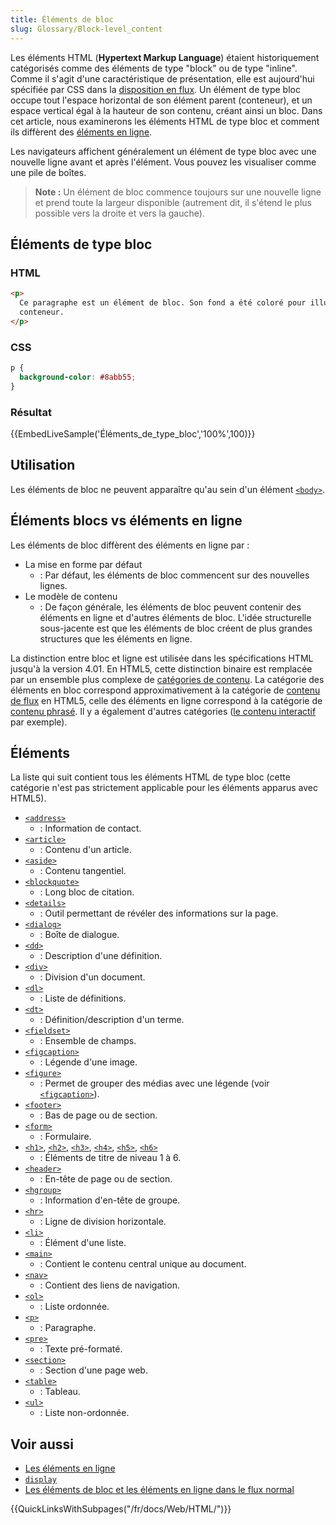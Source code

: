 ```yaml
---
title: Éléments de bloc
slug: Glossary/Block-level_content
---
```


Les éléments HTML (**Hypertext Markup Language**) étaient historiquement catégorisés comme des éléments de type "block" ou de type "inline". Comme il s'agit d'une caractéristique de présentation, elle est aujourd'hui spécifiée par CSS dans la [disposition en flux](/fr/docs/Web/CSS/CSS_Flow_Layout). Un élément de type bloc occupe tout l'espace horizontal de son élément parent (conteneur), et un espace vertical égal à la hauteur de son contenu, créant ainsi un bloc. Dans cet article, nous examinerons les éléments HTML de type bloc et comment ils diffèrent des [éléments en ligne](/fr/docs/Web/HTML/Inline_elements).

Les navigateurs affichent généralement un élément de type bloc avec une nouvelle ligne avant et après l'élément. Vous pouvez les visualiser comme une pile de boîtes.

> **Note :** Un élément de bloc commence toujours sur une nouvelle ligne et prend toute la largeur disponible (autrement dit, il s'étend le plus possible vers la droite et vers la gauche).

## Éléments de type bloc

### HTML

```html
<p>
  Ce paragraphe est un élément de bloc. Son fond a été coloré pour illustrer son
  conteneur.
</p>
```

### CSS

```css
p {
  background-color: #8abb55;
}
```

### Résultat

{{EmbedLiveSample('Éléments_de_type_bloc','100%',100)}}

## Utilisation

Les éléments de bloc ne peuvent apparaître qu'au sein d'un élément [`<body>`](/fr/docs/Web/HTML/Element/body).

## Éléments blocs vs éléments en ligne

Les éléments de bloc diffèrent des éléments en ligne par :

- La mise en forme par défaut
  - : Par défaut, les éléments de bloc commencent sur des nouvelles lignes.
- Le modèle de contenu
  - : De façon générale, les éléments de bloc peuvent contenir des éléments en ligne et d'autres éléments de bloc. L'idée structurelle sous-jacente est que les éléments de bloc créent de plus grandes structures que les éléments en ligne.

La distinction entre bloc et ligne est utilisée dans les spécifications HTML jusqu'à la version 4.01. En HTML5, cette distinction binaire est remplacée par un ensemble plus complexe de [catégories de contenu](/fr/docs/Web/Guide/HTML/Content_categories). La catégorie des éléments en bloc correspond approximativement à la catégorie de [contenu de flux](/fr/docs/Web/Guide/HTML/Content_categories#phrasing_content) en HTML5, celle des éléments en ligne correspond à la catégorie de [contenu phrasé](/fr/docs/Web/Guide/HTML/Content_categories#flow_content). Il y a également d'autres catégories ([le contenu interactif](/fr/docs/Web/Guide/HTML/Content_categories#interactive_content) par exemple).

## Éléments

La liste qui suit contient tous les éléments HTML de type bloc (cette catégorie n'est pas strictement applicable pour les éléments apparus avec HTML5).

- [`<address>`](/fr/docs/Web/HTML/Element/address)
  - : Information de contact.
- [`<article>`](/fr/docs/Web/HTML/Element/article)
  - : Contenu d'un article.
- [`<aside>`](/fr/docs/Web/HTML/Element/aside)
  - : Contenu tangentiel.
- [`<blockquote>`](/fr/docs/Web/HTML/Element/blockquote)
  - : Long bloc de citation.
- [`<details>`](/fr/docs/Web/HTML/Element/details)
  - : Outil permettant de révéler des informations sur la page.
- [`<dialog>`](/fr/docs/Web/HTML/Element/dialog)
  - : Boîte de dialogue.
- [`<dd>`](/fr/docs/Web/HTML/Element/dd)
  - : Description d'une définition.
- [`<div>`](/fr/docs/Web/HTML/Element/div)
  - : Division d'un document.
- [`<dl>`](/fr/docs/Web/HTML/Element/dl)
  - : Liste de définitions.
- [`<dt>`](/fr/docs/Web/HTML/Element/dt)
  - : Définition/description d'un terme.
- [`<fieldset>`](/fr/docs/Web/HTML/Element/Fieldset)
  - : Ensemble de champs.
- [`<figcaption>`](/fr/docs/Web/HTML/Element/figcaption)
  - : Légende d'une image.
- [`<figure>`](/fr/docs/Web/HTML/Element/figure)
  - : Permet de grouper des médias avec une légende (voir [`<figcaption>`](/fr/docs/Web/HTML/Element/figcaption)).
- [`<footer>`](/fr/docs/Web/HTML/Element/footer)
  - : Bas de page ou de section.
- [`<form>`](/fr/docs/Web/HTML/Element/Form)
  - : Formulaire.
- [`<h1>`](/fr/docs/Web/HTML/Element/Heading_Elements), [`<h2>`](/fr/docs/Web/HTML/Element/Heading_Elements), [`<h3>`](/fr/docs/Web/HTML/Element/Heading_Elements), [`<h4>`](/fr/docs/Web/HTML/Element/Heading_Elements), [`<h5>`](/fr/docs/Web/HTML/Element/Heading_Elements), [`<h6>`](/fr/docs/Web/HTML/Element/Heading_Elements)
  - : Éléments de titre de niveau 1 à 6.
- [`<header>`](/fr/docs/Web/HTML/Element/header)
  - : En-tête de page ou de section.
- [`<hgroup>`](/fr/docs/Web/HTML/Element/hgroup)
  - : Information d'en-tête de groupe.
- [`<hr>`](/fr/docs/Web/HTML/Element/hr)
  - : Ligne de division horizontale.
- [`<li>`](/fr/docs/Web/HTML/Element/li)
  - : Élément d'une liste.
- [`<main>`](/fr/docs/Web/HTML/Element/main)
  - : Contient le contenu central unique au document.
- [`<nav>`](/fr/docs/Web/HTML/Element/nav)
  - : Contient des liens de navigation.
- [`<ol>`](/fr/docs/Web/HTML/Element/ol)
  - : Liste ordonnée.
- [`<p>`](/fr/docs/Web/HTML/Element/p)
  - : Paragraphe.
- [`<pre>`](/fr/docs/Web/HTML/Element/pre)
  - : Texte pré-formaté.
- [`<section>`](/fr/docs/Web/HTML/Element/section)
  - : Section d'une page web.
- [`<table>`](/fr/docs/Web/HTML/Element/table)
  - : Tableau.
- [`<ul>`](/fr/docs/Web/HTML/Element/ul)
  - : Liste non-ordonnée.

## Voir aussi

- [Les éléments en ligne](/fr/docs/Web/HTML/Inline_elements)
- [`display`](/fr/docs/Web/CSS/display)
- [Les éléments de bloc et les éléments en ligne dans le flux normal](/fr/docs/Web/CSS/CSS_Flow_Layout/Block_and_Inline_Layout_in_Normal_Flow)

{{QuickLinksWithSubpages("/fr/docs/Web/HTML/")}}
